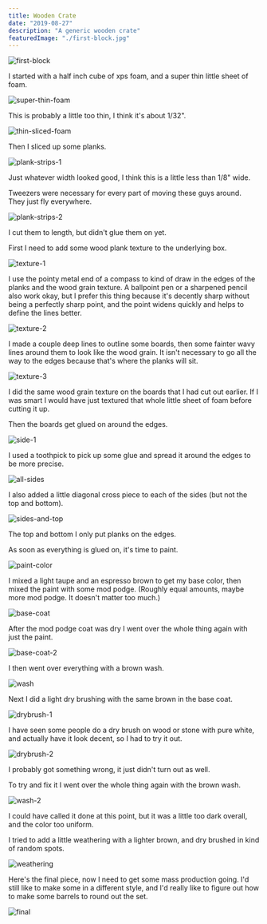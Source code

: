 ```yaml
---
title: Wooden Crate
date: "2019-08-27"
description: "A generic wooden crate"
featuredImage: "./first-block.jpg"
---
```


![first-block](first-block.jpg)

I started with a half inch cube of xps foam, and a super thin little sheet of foam.

![super-thin-foam](super-thin-foam.jpg)

This is probably a little too thin, I think it's about 1/32".

![thin-sliced-foam](thin-sliced-foam.jpg)

Then I sliced up some planks.

![plank-strips-1](plank-strips-1.jpg)

Just whatever width looked good, I think this is a little less than 1/8" wide.

Tweezers were necessary for every part of moving these guys around. They just fly everywhere.

![plank-strips-2](plank-strips-2.jpg)

I cut them to length, but didn't glue them on yet.

First I need to add some wood plank texture to the underlying box.

![texture-1](texture-1.jpg)

I use the pointy metal end of a compass to kind of draw in the edges of the planks and the wood grain texture. A ballpoint pen or a sharpened pencil also work okay, but I prefer this thing because it's decently sharp without being a perfectly sharp point, and the point widens quickly and helps to define the lines better.

![texture-2](texture-2.jpg)

I made a couple deep lines to outline some boards, then some fainter wavy lines around them to look like the wood grain. It isn't necessary to go all the way to the edges because that's where the planks will sit.

![texture-3](texture-3.jpg)

I did the same wood grain texture on the boards that I had cut out earlier. If I was smart I would have just textured that whole little sheet of foam before cutting it up.

Then the boards get glued on around the edges.

![side-1](side-1.jpg)

I used a toothpick to pick up some glue and spread it around the edges to be more precise.

![all-sides](all-sides.jpg)

I also added a little diagonal cross piece to each of the sides (but not the top and bottom).

![sides-and-top](sides-and-top.jpg)

The top and bottom I only put planks on the edges.

As soon as everything is glued on, it's time to paint.

![paint-color](paint-color.jpg)

I mixed a light taupe and an espresso brown to get my base color, then mixed the paint with some mod podge. (Roughly equal amounts, maybe more mod podge. It doesn't matter too much.)

![base-coat](base-coat.jpg)

After the mod podge coat was dry I went over the whole thing again with just the paint.

![base-coat-2](base-coat-2.jpg)

I then went over everything with a brown wash.

![wash](wash.jpg)

Next I did a light dry brushing with the same brown in the base coat.

![drybrush-1](drybrush-1.jpg)

I have seen some people do a dry brush on wood or stone with pure white, and actually have it look decent, so I had to try it out.

![drybrush-2](drybrush-2.jpg)

I probably got something wrong, it just didn't turn out as well.

To try and fix it I went over the whole thing again with the brown wash.

![wash-2](wash-2.jpg)

I could have called it done at this point, but it was a little too dark overall, and the color too uniform.

I tried to add a little weathering with a lighter brown, and dry brushed in kind of random spots.

![weathering](weathering.jpg)

Here's the final piece, now I need to get some mass production going. I'd still like to make some in a different style, and I'd really like to figure out how to make some barrels to round out the set.

![final](final.jpg)
